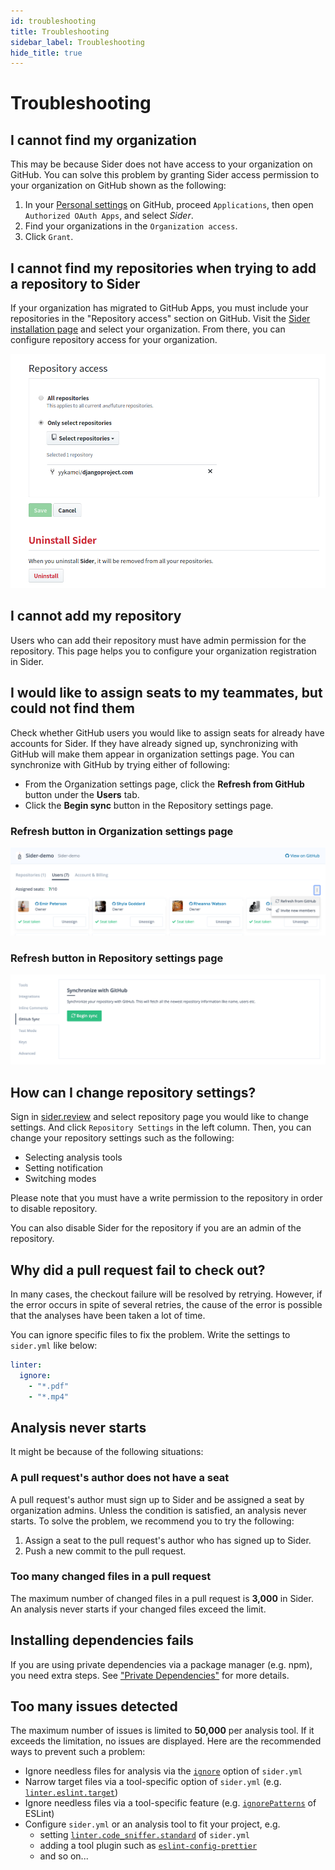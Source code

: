```yaml
---
id: troubleshooting
title: Troubleshooting
sidebar_label: Troubleshooting
hide_title: true
---
```


# Troubleshooting

## I cannot find my organization

This may be because Sider does not have access to your organization on GitHub. You can solve this problem by granting Sider access permission to your organization on GitHub shown as the following:

1. In your [Personal settings](https://github.com/settings/applications) on GitHub, proceed `Applications`, then open `Authorized OAuth Apps`, and select _Sider_.
2. Find your organizations in the `Organization access`.
3. Click `Grant`.

## I cannot find my repositories when trying to add a repository to Sider

If your organization has migrated to GitHub Apps, you must include your repositories in the "Repository access" section on GitHub.
Visit the [Sider installation page](https://github.com/apps/sider/installations/new) and select your organization. From there, you can configure repository access for your organization.

![Add a new organization](./assets/repository-access-on-github.png)

## I cannot add my repository

Users who can add their repository must have admin permission for the repository. This page helps you to configure your organization registration in Sider.

## I would like to assign seats to my teammates, but could not find them

Check whether GitHub users you would like to assign seats for already have accounts for Sider. If they have already signed up, synchronizing with GitHub will make them appear in organization settings page. You can synchronize with GitHub by trying either of following:

- From the Organization settings page, click the **Refresh from GitHub** button under the **Users** tab.
- Click the **Begin sync** button in the Repository settings page.

### Refresh button in Organization settings page

![Refresh button](./assets/refresh-from-github-button.png)

### Refresh button in Repository settings page

![Synchronize with GitHub](./assets/synchronize-with-github-button.png)

## How can I change repository settings?

Sign in [sider.review](https://sider.review) and select repository page you would like to change settings. And click `Repository Settings` in the left column. Then, you can change your repository settings such as the following:

- Selecting analysis tools
- Setting notification
- Switching modes

Please note that you must have a write permission to the repository in order to disable repository.

You can also disable Sider for the repository if you are an admin of the repository.

## Why did a pull request fail to check out?

In many cases, the checkout failure will be resolved by retrying. However, if the error occurs in spite of several retries, the cause of the error is possible that the analyses have been taken a lot of time.

You can ignore specific files to fix the problem. Write the settings to `sider.yml` like below:

```yaml
linter:
  ignore:
    - "*.pdf"
    - "*.mp4"
```

## Analysis never starts

It might be because of the following situations:

### A pull request's author does not have a seat

A pull request's author must sign up to Sider and be assigned a seat by organization admins.
Unless the condition is satisfied, an analysis never starts.
To solve the problem, we recommend you to try the following:

1. Assign a seat to the pull request's author who has signed up to Sider.
2. Push a new commit to the pull request.

### Too many changed files in a pull request

The maximum number of changed files in a pull request is **3,000** in Sider.
An analysis never starts if your changed files exceed the limit.

## Installing dependencies fails

If you are using private dependencies via a package manager (e.g. npm), you need extra steps.
See ["Private Dependencies"](./advanced-settings/private-dependencies.md) for more details.

## Too many issues detected

The maximum number of issues is limited to **50,000** per analysis tool.
If it exceeds the limitation, no issues are displayed.
Here are the recommended ways to prevent such a problem:

- Ignore needless files for analysis via the [`ignore`](./getting-started/custom-configuration.md#ignore) option of `sider.yml`
- Narrow target files via a tool-specific option of `sider.yml` (e.g. [`linter.eslint.target`](./tools/javascript/eslint.md#target))
- Ignore needless files via a tool-specific feature (e.g. [`ignorePatterns`](https://eslint.org/docs/user-guide/configuring#ignoring-files-and-directories) of ESLint)
- Configure `sider.yml` or an analysis tool to fit your project, e.g.
  - setting [`linter.code_sniffer.standard`](./tools/php/code-sniffer.md#standard) of `sider.yml`
  - adding a tool plugin such as [`eslint-config-prettier`](https://www.npmjs.com/package/eslint-config-prettier)
  - and so on...
